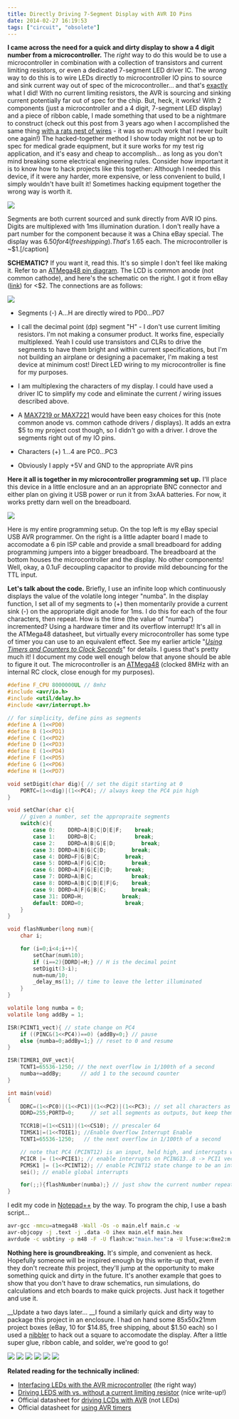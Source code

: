 ```yaml
---
title: Directly Driving 7-Segment Display with AVR IO Pins
date: 2014-02-27 16:19:53
tags: ["circuit", "obsolete"]
---
```




__I came across the need for a quick and dirty display to show a 4 digit number from a microcontroller.__ The _right_ way to do this would be to use a microcontroller in combination with a collection of transistors and current limiting resistors, or even a dedicated 7-segment LED driver IC. The _wrong_ way to do this is to wire LEDs directly to microcontroller IO pins to source and sink current way out of spec of the microcontroller... and that's <span style="text-decoration: underline;">exactly</span> what I did! With no current limiting resistors, the AVR is sourcing and sinking current potentially far out of spec for the chip. But, heck, it works! With 2 components (just a microcontroller and a 4 digit, 7-segment LED display) and a piece of ribbon cable, I made something that used to be a nightmare to construct (check out this post from 3 years ago when I accomplished the same thing [with a rats nest of wires](http://www.swharden.com/blog/2011-03-14-frequency-counter-finished/) - it was so much work that I never built one again!) The hacked-together method I show today might not be up to spec for medical grade equipment, but it sure works for my test rig application, and it's easy and cheap to accomplish... as long as you don't mind breaking some electrical engineering rules. Consider how important it is to know how to hack projects like this together: Although I needed this device, if it were any harder, more expensive, or less convenient to build, I simply wouldn't have built it! Sometimes hacking equipment together the wrong way is worth it.

<div class="text-center img-border">

![](https://swharden.com/static/2014/02/27/IMG_2316.jpg)

</div>

Segments are both current sourced and sunk directly from AVR IO pins. Digits are multiplexed with 1ms illumination duration. I don't really have a part number for the component because it was a China eBay special. The display was $6.50 for 4 (free shipping). That's ~$1.65 each. The microcontroller is ~$1.[/caption]

__SCHEMATIC?__ If you want it, read this. It's so simple I don't feel like making it. Refer to an [ATMega48 pin diagram](http://www.swharden.com/blog/images/atmega48pinout.png). The LCD is common anode (not common cathode), and here's the schematic on the right. I got it from eBay ([link](http://www.ebay.com/itm/4Pcs-7seg-4digit-LED-Display-work-with-arm7-MCU-Arduino-/280533977596?ssPageName=ADME:L:OC:US:3160)) for <$2.  The connections are as follows:


<div class="text-center ">

![](https://swharden.com/static/2014/02/27/common-cathode-7-segment-display-lcd.jpg)

</div>

*   Segments (-) A...H are directly wired to PD0...PD7 
  * I call the decimal point (dp) segment "H" - I don't use current limiting resistors. I'm not making a consumer product. It works fine, especially multiplexed. Yeah I could use transistors and CLRs to drive the segments to have them bright and within current specifications, but I'm not building an airplane or designing a pacemaker, I'm making a test device at minimum cost! Direct LED wiring to my microcontroller is fine for my purposes.
  * I am multiplexing the characters of my display. I could have used a driver IC to simplify my code and eliminate the current / wiring issues described above. 
  * A [MAX7219 or MAX7221](http://datasheets.maximintegrated.com/en/ds/MAX7219-MAX7221.pdf) would have been easy choices for this (note common anode vs. common cathode drivers / displays). It adds an extra $5 to my project cost though, so I didn't go with a driver. I drove the segments right out of my IO pins.

*   Characters (+) 1...4 are PC0...PC3

*   Obviously I apply +5V and GND to the appropriate AVR pins

__Here it all is together in my microcontroller programming set up.__ I'll place this device in a little enclosure and an an appropriate BNC connector and either plan on giving it USB power or run it from 3xAA batteries. For now, it works pretty darn well on the breadboard.

<div class="text-center img-border">

![](https://swharden.com/static/2014/02/27/IMG_2320.jpg)

</div>

Here is my entire programming setup. On the top left is my eBay special USB AVR programmer. On the right is a little adapter board I made to accomodate a 6 pin ISP cable and provide a small breadboard for adding programming jumpers into a bigger breadboard. The breadboard at the bottom houses the microcontroller and the display. No other components! Well, okay, a 0.1uF decoupling capacitor to provide mild debouncing for the TTL input.

__Let's talk about the code.__ Briefly, I use an infinite loop which continuously displays the value of the volatile long integer "numba". In the display function, I set all of my segments to (+) then momentarily provide a current sink (-) on the appropriate digit anode for 1ms. I do this for each of the four characters, then repeat. How is the time (the value of "numba") incremented? Using a hardware timer and its overflow interrupt! It's all in the ATMega48 datasheet, but virtually every microcontroller has some type of timer you can use to an equivalent effect. See my earlier article "[_Using Timers and Counters to Clock Seconds_](http://www.swharden.com/blog/2011-06-19-using-timers-and-counters-to-clock-seconds/)" for details. I guess that's pretty much it! I document my code well enough below that anyone should be able to figure it out. The microcontroller is an [ATMega48](http://www.atmel.com/images/doc2545.pdf) (clocked 8MHz with an internal RC clock, close enough for my purposes).

```c
#define F_CPU 8000000UL // 8mhz
#include <avr/io.h>
#include <util/delay.h>
#include <avr/interrupt.h>

// for simplicity, define pins as segments
#define A (1<<PD0)
#define B (1<<PD1)
#define C (1<<PD2)
#define D (1<<PD3)
#define E (1<<PD4)
#define F (1<<PD5)
#define G (1<<PD6)
#define H (1<<PD7)

void setDigit(char dig){ // set the digit starting at 0
    PORTC=(1<<dig)|(1<<PC4); // always keep the PC4 pin high
}

void setChar(char c){
    // given a number, set the appropraite segments
    switch(c){
        case 0:    DDRD=A|B|C|D|E|F;    break;
        case 1:    DDRD=B|C;            break;
        case 2:    DDRD=A|B|G|E|D;        break;
        case 3: DDRD=A|B|G|C|D;        break;
        case 4: DDRD=F|G|B|C;        break;
        case 5: DDRD=A|F|G|C|D;        break;
        case 6: DDRD=A|F|G|E|C|D;    break;
        case 7: DDRD=A|B|C;            break;
        case 8: DDRD=A|B|C|D|E|F|G;    break;
        case 9: DDRD=A|F|G|B|C;        break;
        case 31: DDRD=H;            break;
        default: DDRD=0;             break;
    }
}

void flashNumber(long num){
    char i;

    for (i=0;i<4;i++){
        setChar(num%10);
        if (i==2){DDRD|=H;} // H is the decimal point
        setDigit(3-i);
        num=num/10;
        _delay_ms(1); // time to leave the letter illuminated
    }
}

volatile long numba = 0;
volatile long addBy = 1;

ISR(PCINT1_vect){ // state change on PC4
    if ((PINC&(1<<PC4))==0) {addBy=0;} // pause
    else {numba=0;addBy=1;} // reset to 0 and resume
}

ISR(TIMER1_OVF_vect){
    TCNT1=65536-1250; // the next overflow in 1/100th of a second
    numba+=addBy;      // add 1 to the secound counter
}

int main(void)
{
    DDRC=(1<<PC0)|(1<<PC1)|(1<<PC2)|(1<<PC3); // set all characters as outputs
    DDRD=255;PORTD=0;     // set all segments as outputs, but keep them low

    TCCR1B|=(1<<CS11)|(1<<CS10); // prescaler 64
    TIMSK1|=(1<<TOIE1); //Enable Overflow Interrupt Enable
    TCNT1=65536-1250;   // the next overflow in 1/100th of a second

    // note that PC4 (PCINT12) is an input, held high, and interrupts when grounded
    PCICR |= (1<<PCIE1); // enable interrupts on PCING13..8 -> PCI1 vector
    PCMSK1 |= (1<<PCINT12); // enable PCINT12 state change to be an interrupt
    sei(); // enable global interrupts

    for(;;){flashNumber(numba);} // just show the current number repeatedly forever
}
```

I edit my code in [Notepad++](http://notepad-plus-plus.org/) by the way. To program the chip, I use a bash script...

```bash
avr-gcc -mmcu=atmega48 -Wall -Os -o main.elf main.c -w
avr-objcopy -j .text -j .data -O ihex main.elf main.hex
avrdude -c usbtiny -p m48 -F -U flash:w:"main.hex":a -U lfuse:w:0xe2:m -U hfuse:w:0xdf:m
```

__Nothing here is groundbreaking.__ It's simple, and convenient as heck. Hopefully someone will be inspired enough by this write-up that, even if they don't recreate _this_ project, they'll jump at the opportunity to make something quick and dirty in the future. It's another example that goes to show that you don't have to draw schematics, run simulations, do calculations and etch boards to make quick projects. Just hack it together and use it.

__Update a two days later... __I found a similarly quick and dirty way to package this project in an enclosure. I had on hand some 85x50x21mm project boxes (eBay, 10 for $14.85, free shipping, about $1.50 each) so I used a [nibbler](http://www.amazon.com/Hand-Sheet-Metal-Nibbler-Cutter/dp/B000T5FV4Q) to hack out a square to accomodate the display. After a little super glue, ribbon cable, and solder, we're good to go!

<div class="text-center img-border">

![](https://swharden.com/static/2014/02/27/IMG_2336.jpg)
![](https://swharden.com/static/2014/02/27/IMG_2351.jpg)
![](https://swharden.com/static/2014/02/27/IMG_2355.jpg)
![](https://swharden.com/static/2014/02/27/IMG_2356.jpg)
![](https://swharden.com/static/2014/02/27/IMG_2362.jpg)
![](https://swharden.com/static/2014/02/27/IMG_2380.jpg)

</div>

__Related reading for the technically inclined:__

*   [Interfacing LEDs with the AVR microcontroller](http://www.avr-tutorials.com/interfacing/interfacing-leds-avr-microcontroller) (the right way)
*   [Driving LEDS with vs. without a current limiting resistor](http://tinkerlog.com/2009/04/05/driving-an-led-with-or-without-a-resistor/) (nice write-up!)
*   Official datasheet for [driving LCDs with AVR](http://www.atmel.com/Images/doc2569.pdf) (not LEDs)
*   Official datasheet for [using AVR timers](http://www.atmel.com/Images/doc2505.pdf)

